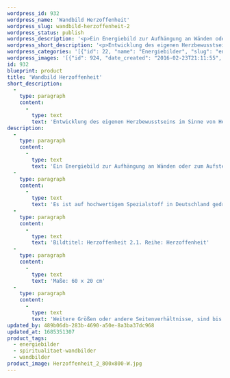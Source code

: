 ```yaml
---
wordpress_id: 932
wordpress_name: 'Wandbild Herzoffenheit'
wordpress_slug: wandbild-herzoffenheit-2
wordpress_status: publish
wordpress_description: '<p>Ein Energiebild zur Aufhängung an Wänden oder zum Aufstellen im Raum mit einem aktivierbaren Informationsfeld zu: Herzoffenheit - Christusbewusstsein - Liebe: Entwicklung des eigenen Herzbewusstseins im Sinne von Herzoffenheit für sich und für andere. Verbindung mit übergeordeter Christusenergie und ihre Integration entsprechend der eigenen Persönlichkeit.</p><p>Es ist auf hochwertigem Spezialstoff in Deutschland gedruckt und sorgfältig in Handarbeit auf Holzkeilrahmen aufgezogen. Laut Herstellerangaben ist der farbintensive Druck 70 Jahre lichtecht, waschbar und in einem umweltorientierten Verfahren hergestellt. Der Oberstoff ist mit einer Spezialbeschichtung unterfüttert, so dass, bei Aufhängung an der Wand, der rückseitige Holzrahmen auch bei hellen Farben unsichtbar ist.</p><p>Bildtitel: Herzoffenheit 2.1. Reihe: Herzoffenheit</p><p>Maße: 60 x 20 cm</p><p>Weitere Größen oder andere Seitenverhältnisse, sind bis 200 cm individuell für Sie innerhalb weniger Tage herstellbar. Bitte kontaktieren Sie uns hierfür unter <a href="mailto:info@elvedenverlag.de">info@elvedenverlag.de</a>.e</p><p><a href="https://my.feenbaum.de/anwendung-energie-wandbilder/">Anwendungshinweise</a>      <a href="https://my.feenbaum.de/produktinformation-wandbilder/">Produktinformationen</a></p>'
wordpress_short_description: '<p>Entwicklung des eigenen Herzbewusstseins im Sinne von Herzoffenheit für sich und für andere</p>'
wordpress_categories: '[{"id": 22, "name": "Energiebilder", "slug": "energiebilder"}, {"id": 42, "name": "Spiritualit\u00e4t", "slug": "spiritualitaet-wandbilder"}, {"id": 24, "name": "Wandbilder", "slug": "wandbilder"}]'
wordpress_images: '[{"id": 924, "date_created": "2016-02-23T21:11:55", "date_created_gmt": "2016-02-23T19:11:55", "date_modified": "2016-02-23T21:11:55", "date_modified_gmt": "2016-02-23T19:11:55", "src": "https://my.feenbaum.de/wp-content/uploads/2016/02/Herzoffenheit_2_800x800-W.jpg", "name": "Herzoffenheit_2_800x800-W", "alt": ""}]'
id: 932
blueprint: product
title: 'Wandbild Herzoffenheit'
short_description:
  -
    type: paragraph
    content:
      -
        type: text
        text: 'Entwicklung des eigenen Herzbewusstseins im Sinne von Herzoffenheit für sich und für andere'
description:
  -
    type: paragraph
    content:
      -
        type: text
        text: 'Ein Energiebild zur Aufhängung an Wänden oder zum Aufstellen im Raum mit einem aktivierbaren Informationsfeld zu: Herzoffenheit - Christusbewusstsein - Liebe: Entwicklung des eigenen Herzbewusstseins im Sinne von Herzoffenheit für sich und für andere. Verbindung mit übergeordeter Christusenergie und ihre Integration entsprechend der eigenen Persönlichkeit.'
  -
    type: paragraph
    content:
      -
        type: text
        text: 'Es ist auf hochwertigem Spezialstoff in Deutschland gedruckt und sorgfältig in Handarbeit auf Holzkeilrahmen aufgezogen. Laut Herstellerangaben ist der farbintensive Druck 70 Jahre lichtecht, waschbar und in einem umweltorientierten Verfahren hergestellt. Der Oberstoff ist mit einer Spezialbeschichtung unterfüttert, so dass, bei Aufhängung an der Wand, der rückseitige Holzrahmen auch bei hellen Farben unsichtbar ist.'
  -
    type: paragraph
    content:
      -
        type: text
        text: 'Bildtitel: Herzoffenheit 2.1. Reihe: Herzoffenheit'
  -
    type: paragraph
    content:
      -
        type: text
        text: 'Maße: 60 x 20 cm'
  -
    type: paragraph
    content:
      -
        type: text
        text: 'Weitere Größen oder andere Seitenverhältnisse, sind bis 200 cm individuell für Sie innerhalb weniger Tage herstellbar. Bitte kontaktieren Sie uns hierfür unter info@elvedenverlag.de.e'
updated_by: 489b06db-283b-4690-a50e-8a3ba37dc968
updated_at: 1685351307
product_tags:
  - energiebilder
  - spiritualitaet-wandbilder
  - wandbilder
product_image: Herzoffenheit_2_800x800-W.jpg
---
```

